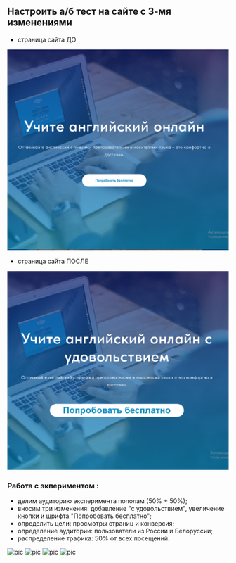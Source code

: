 ## Настроить а/б тест на сайте с 3-мя изменениями

- страница сайта ДО

![pic](https://github.com/Sinikka73/AB_test_Seminar_3/blob/main/1_1.PNG)

- страница сайта ПОСЛЕ

![pic](https://github.com/Sinikka73/AB_test_Seminar_3/blob/main/1_2.PNG)

### Работа с экпериментом :

- делим аудиторию эксперимента пополам (50% + 50%);
- вносим три изменения: добавление "с удовольствием", увеличение кнопки и шрифта "Попробовать бесплатно";
- определить цели: просмотры страниц и конверсия;
- определение аудитории: пользователи из России и Белоруссии;
- распределение трафика: 50% от всех посещений.

![pic](https://github.com/Sinikka73/AB_test_Seminar_3/blob/main/teat_1.PNG)
![pic](https://github.com/Sinikka73/AB_test_Seminar_3/blob/main/teat_2.PNG)
![pic](https://github.com/Sinikka73/AB_test_Seminar_3/blob/main/teat_3.PNG)
![pic](https://github.com/Sinikka73/AB_test_Seminar_3/blob/main/teat_4.PNG)
